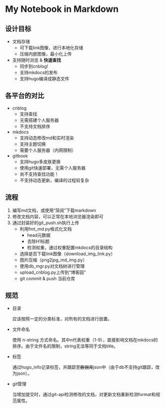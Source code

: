
# My Notebook in Markdown

## 设计目标

+ 文档存储
    + 可下载link图像，进行本地化存储
    + 压缩内嵌图像，最小化上传
+ 支持随时浏览 & **快速查找**
    + 同步到cnblog!
    + 支持mkdocs的发布
    + 支持hugo编译成静态文件

## 各平台的对比

+ cnblog
    + 支持查找
    + 无需搭建个人服务器
    - 不支持文档排序
+ mkdocs
    + 支持动态修改md和实时渲染
    + 支持主题切换
    - 需要个人服务器（内网限制）
+ gitbook
    + 支持hugo多皮肤更换
    + 使用git快速部署，无需个人服务器
    - 尚不支持查找功能！
    - 不支持动态更新，编译的过程较复杂

## 流程

1. 编写md文档，或使用“简阅”下载markdown
1. 修改文档内容，可以正常在本地浏览器渲染即可
1. 通过封装好的git_push.sh执行上传
    + 利用fmt_md.py格式化文档
        + head元数据
        + 去除H1标题
        + 检测权重，通过权重配置mkdocs的目录结构
    + 选择是否下载link图像（download_img_link.py）
    + 图片压缩（png2jpg_md_img.py）
    + 使用db_mgr.py对文档树进行管理
    + upload_cnblog.py上传到“博客园”
    + git commit & push 当前仓库

## 规范

+ 目录

    应该按照一定的分类标准，对所有的文档进行放置。

+ 文件命名

    使用 n-string 方式命名。其中n代表权重（1-9），直接影响文档在mkdocs的排序。由于文件名的限制，string无法等同于文档title。

+ 标签

    通过hugo_info记录标签，并跟踪至~~数据库~~json中（由于db不支持git跟踪，改为json）。

+ git管理

    当增加提交时，通过git-api检测修改的文档，对更新文档重新检测format和规范属性。

